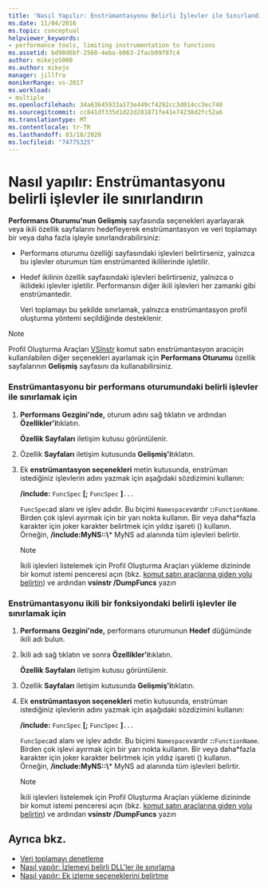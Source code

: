 ```yaml
---
title: 'Nasıl Yapılır: Enstrümantasyonu Belirli İşlevler ile Sınırlandırın | Microsoft Dokümanlar'
ms.date: 11/04/2016
ms.topic: conceptual
helpviewer_keywords:
- performance tools, limiting instrumentation to functions
ms.assetid: bd98d6bf-2560-4eba-b063-2facb09f87c4
author: mikejo5000
ms.author: mikejo
manager: jillfra
monikerRange: vs-2017
ms.workload:
- multiple
ms.openlocfilehash: 34a63645933a173e449cf4292cc3d014cc3ec740
ms.sourcegitcommit: cc841df335d1d22d281871fe41e74238d2fc52a6
ms.translationtype: MT
ms.contentlocale: tr-TR
ms.lasthandoff: 03/18/2020
ms.locfileid: "74775325"
---
```

# <a name="how-to-limit-instrumentation-to-specific-functions"></a>Nasıl yapılır: Enstrümantasyonu belirli işlevler ile sınırlandırın
**Performans Oturumu'nun** **Gelişmiş** sayfasında seçenekleri ayarlayarak veya ikili özellik sayfalarını hedefleyerek enstrümantasyon ve veri toplamayı bir veya daha fazla işleyle sınırlandırabilirsiniz:

- Performans oturumu özelliği sayfasındaki işlevleri belirtirseniz, yalnızca bu işlevler oturumun tüm enstrümanted ikililerinde işletilir.

- Hedef ikilinin özellik sayfasındaki işlevleri belirtirseniz, yalnızca o ikilideki işlevler işletilir. Performansın diğer ikili işlevleri her zamanki gibi enstrümantedir.

  Veri toplamayı bu şekilde sınırlamak, yalnızca enstrümantasyon profil oluşturma yöntemi seçildiğinde desteklenir.

> [!NOTE]
> Profil Oluşturma Araçları [VSInstr](../profiling/vsinstr.md) komut satırı enstrümantasyon aracıiçin kullanılabilen diğer seçenekleri ayarlamak için **Performans Oturumu** özellik sayfalarının **Gelişmiş** sayfasını da kullanabilirsiniz.

### <a name="to-limit-instrumentation-to-specific-functions-in-a-performance-session"></a>Enstrümantasyonu bir performans oturumundaki belirli işlevler ile sınırlamak için

1. **Performans Gezgini'nde,** oturum adını sağ tıklatın ve ardından **Özellikler'i**tıklatın.

    **Özellik Sayfaları** iletişim kutusu görüntülenir.

2. Özellik **Sayfaları** iletişim kutusunda **Gelişmiş'i**tıklatın.

3. Ek **enstrümantasyon seçenekleri** metin kutusunda, enstrüman istediğiniz işlevlerin adını yazmak için aşağıdaki sözdizimini kullanın:

    **/include:** `FuncSpec` **[;** `FuncSpec` **]**`...`

    `FuncSpec`ad alanı ve işlev adıdır. Bu biçimi `Namespace`vardır **::**`FunctionName`. Birden çok işlevi ayırmak için bir yarı nokta kullanın. Bir veya daha\*fazla karakter için joker karakter belirtmek için yıldız işareti () kullanın. Örneğin, **/include:MyNS::\\*** MyNS ad alanında tüm işlevleri belirtir.

   > [!NOTE]
   > İkili işlevleri listelemek için Profil Oluşturma Araçları yükleme dizininde bir komut istemi penceresi açın (bkz. [komut satırı araçlarına giden yolu belirtin](../profiling/specifying-the-path-to-profiling-tools-command-line-tools.md)) ve ardından **vsinstr /DumpFuncs** yazın

### <a name="to-limit-instrumentation-to-specific-functions-in-a-binary"></a>Enstrümantasyonu ikili bir fonksiyondaki belirli işlevler ile sınırlamak için

1. **Performans Gezgini'nde,** performans oturumunun **Hedef** düğümünde ikili adı bulun.

2. İkili adı sağ tıklatın ve sonra **Özellikler'i**tıklatın.

    **Özellik Sayfaları** iletişim kutusu görüntülenir.

3. Özellik **Sayfaları** iletişim kutusunda **Gelişmiş'i**tıklatın.

4. Ek **enstrümantasyon seçenekleri** metin kutusunda, enstrüman istediğiniz işlevlerin adını yazmak için aşağıdaki sözdizimini kullanın:

    **/include:** `FuncSpec` **[;** `FuncSpec` **]**`...`

    `FuncSpec`ad alanı ve işlev adıdır. Bu biçimi `Namespace`vardır **::**`FunctionName`. Birden çok işlevi ayırmak için bir yarı nokta kullanın. Bir veya daha\*fazla karakter için joker karakter belirtmek için yıldız işareti () kullanın. Örneğin, **/include:MyNS::\\*** MyNS ad alanında tüm işlevleri belirtir.

   > [!NOTE]
   > İkili işlevleri listelemek için Profil Oluşturma Araçları yükleme dizininde bir komut istemi penceresi açın (bkz. [komut satırı araçlarına giden yolu belirtin](../profiling/specifying-the-path-to-profiling-tools-command-line-tools.md)) ve ardından **vsinstr /DumpFuncs** yazın

## <a name="see-also"></a>Ayrıca bkz.
- [Veri toplamayı denetleme](../profiling/controlling-data-collection.md)
- [Nasıl yapılır: İzlemeyi belirli DLL'ler ile sınırlama](../profiling/how-to-limit-instrumentation-to-specific-dlls.md)
- [Nasıl yapılır: Ek izleme seçeneklerini belirtme](../profiling/how-to-specify-additional-instrumentation-options.md)
